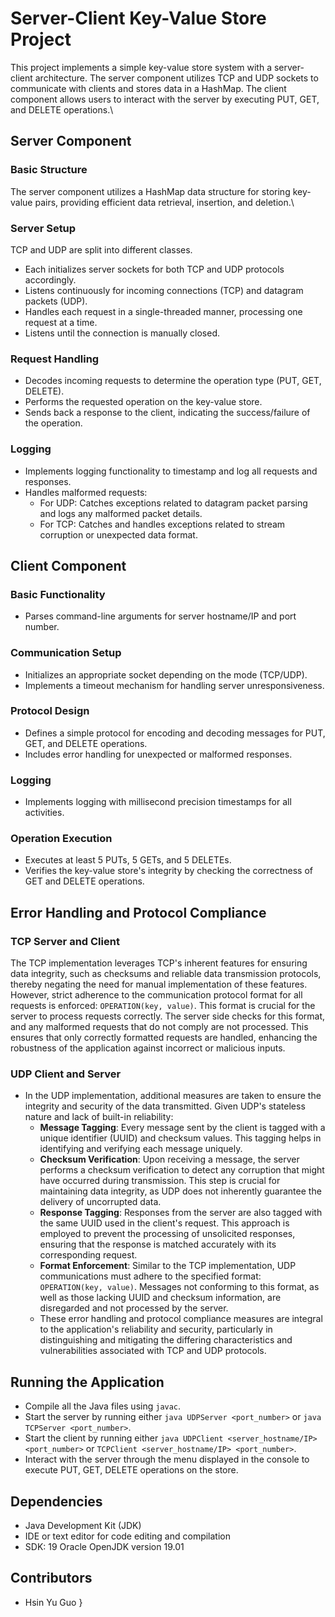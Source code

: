 
# Server-Client Key-Value Store Project
This project implements a simple key-value store system with a server-client architecture. The server component utilizes TCP and UDP sockets to communicate with clients and stores data in a HashMap. The client component allows users to interact with the server by executing PUT, GET, and DELETE operations.\

## Server Component

### Basic Structure
The server component utilizes a HashMap data structure for storing key-value pairs, providing efficient data retrieval, insertion, and deletion.\

### Server Setup

TCP and UDP are split into different classes.

- Each initializes server sockets for both TCP and UDP protocols accordingly.
- Listens continuously for incoming connections (TCP) and datagram packets (UDP).
- Handles each request in a single-threaded manner, processing one request at a time.
- Listens until the connection is manually closed.

### Request Handling

- Decodes incoming requests to determine the operation type (PUT, GET, DELETE).
- Performs the requested operation on the key-value store.
- Sends back a response to the client, indicating the success/failure of the operation.

### Logging

- Implements logging functionality to timestamp and log all requests and responses.
- Handles malformed requests:
  - For UDP: Catches exceptions related to datagram packet parsing and logs any malformed packet details.
  - For TCP: Catches and handles exceptions related to stream corruption or unexpected data format.

## Client Component

### Basic Functionality

- Parses command-line arguments for server hostname/IP and port number.

### Communication Setup

- Initializes an appropriate socket depending on the mode (TCP/UDP).
- Implements a timeout mechanism for handling server unresponsiveness.

### Protocol Design

- Defines a simple protocol for encoding and decoding messages for PUT, GET, and DELETE operations.
- Includes error handling for unexpected or malformed responses.

### Logging

- Implements logging with millisecond precision timestamps for all activities.

### Operation Execution

- Executes at least 5 PUTs, 5 GETs, and 5 DELETEs.
- Verifies the key-value store's integrity by checking the correctness of GET and DELETE operations.

## Error Handling and Protocol Compliance

### TCP Server and Client

The TCP implementation leverages TCP's inherent features for ensuring data integrity, such as checksums and reliable data transmission protocols, thereby negating the need for manual implementation of these features. However, strict adherence to the communication protocol format for all requests is enforced: `OPERATION(key, value)`. This format is crucial for the server to process requests correctly. The server side checks for this format, and any malformed requests that do not comply are not processed. This ensures that only correctly formatted requests are handled, enhancing the robustness of the application against incorrect or malicious inputs.

### UDP Client and Server

- In the UDP implementation, additional measures are taken to ensure the integrity and security of the data transmitted. Given UDP's stateless nature and lack of built-in reliability:
  - **Message Tagging**: Every message sent by the client is tagged with a unique identifier (UUID) and checksum values. This tagging helps in identifying and verifying each message uniquely.
  - **Checksum Verification**: Upon receiving a message, the server performs a checksum verification to detect any corruption that might have occurred during transmission. This step is crucial for maintaining data integrity, as UDP does not inherently guarantee the delivery of uncorrupted data.
  - **Response Tagging**: Responses from the server are also tagged with the same UUID used in the client's request. This approach is employed to prevent the processing of unsolicited responses, ensuring that the response is matched accurately with its corresponding request.
  - **Format Enforcement**: Similar to the TCP implementation, UDP communications must adhere to the specified format: `OPERATION(key, value)`. Messages not conforming to this format, as well as those lacking UUID and checksum information, are disregarded and not processed by the server.
  - These error handling and protocol compliance measures are integral to the application's reliability and security, particularly in distinguishing and mitigating the differing characteristics and vulnerabilities associated with TCP and UDP protocols.

## Running the Application
- Compile all the Java files using `javac`.
- Start the server by running either `java UDPServer <port_number>` or `java TCPServer <port_number>`.
- Start the client by running either `java UDPClient <server_hostname/IP> <port_number>` or `TCPClient <server_hostname/IP> <port_number>`.
- Interact with the server through the menu displayed in the console to execute PUT, GET, DELETE operations on the store.

## Dependencies
- Java Development Kit (JDK)
- IDE or text editor for code editing and compilation
- SDK: 19 Oracle OpenJDK version 19.01

## Contributors
- Hsin Yu Guo
}
